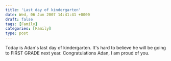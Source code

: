 ```yaml
---
title: 'Last day of kindergarten'
date: Wed, 06 Jun 2007 14:41:41 +0000
draft: false
tags: [Family]
categories: [Family]
type: post
---
```


Today is Adan's last day of kindergarten. It's hard to believe he will be going to FIRST GRADE next year. Congratulations Adan, I am proud of you.
